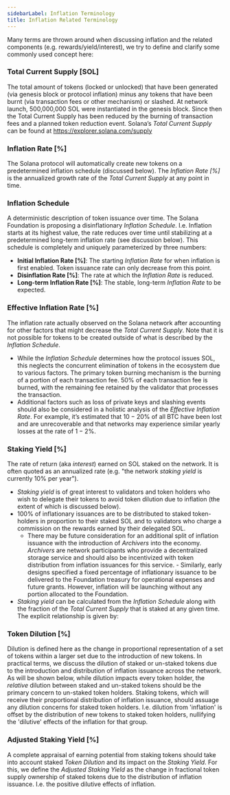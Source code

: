 ```yaml
---
sidebarLabel: Inflation Terminology
title: Inflation Related Terminology
---
```


Many terms are thrown around when discussing inflation and the related
components (e.g. rewards/yield/interest), we try to define and clarify some
commonly used concept here:

### Total Current Supply [SOL]

The total amount of tokens (locked or unlocked) that have been generated (via
genesis block or protocol inflation) minus any tokens that have been burnt (via
transaction fees or other mechanism) or slashed. At network launch, 500,000,000
SOL were instantiated in the genesis block. Since then the Total Current Supply
has been reduced by the burning of transaction fees and a planned token
reduction event. Solana’s _Total Current Supply_ can be found at
https://explorer.solana.com/supply

### Inflation Rate [%]

The Solana protocol will automatically create new tokens on a predetermined
inflation schedule (discussed below). The _Inflation Rate [%]_ is the annualized
growth rate of the _Total Current Supply_ at any point in time.

### Inflation Schedule

A deterministic description of token issuance over time. The Solana Foundation
is proposing a disinflationary _Inflation Schedule_. I.e. Inflation starts at
its highest value, the rate reduces over time until stabilizing at a
predetermined long-term inflation rate (see discussion below). This schedule is
completely and uniquely parameterized by three numbers:

- **Initial Inflation Rate [%]**: The starting _Inflation Rate_ for when
  inflation is first enabled. Token issuance rate can only decrease from this
  point.
- **Disinflation Rate [%]**: The rate at which the _Inflation Rate_ is reduced.
- **Long-term Inflation Rate [%]**: The stable, long-term _Inflation Rate_ to be
  expected.

### Effective Inflation Rate [%]

The inflation rate actually observed on the Solana network after accounting for
other factors that might decrease the _Total Current Supply_. Note that it is
not possible for tokens to be created outside of what is described by the
_Inflation Schedule_.

- While the _Inflation Schedule_ determines how the protocol issues SOL, this
  neglects the concurrent elimination of tokens in the ecosystem due to various
  factors. The primary token burning mechanism is the burning of a portion of
  each transaction fee. $50\%$ of each transaction fee is burned, with the
  remaining fee retained by the validator that processes the transaction.
- Additional factors such as loss of private keys and slashing events should
  also be considered in a holistic analysis of the _Effective Inflation Rate_.
  For example, it’s estimated that $10-20\%$ of all BTC have been lost and are
  unrecoverable and that networks may experience similar yearly losses at the
  rate of $1-2\%$.

### Staking Yield [%]

The rate of return (aka _interest_) earned on SOL staked on the network. It is
often quoted as an annualized rate (e.g. "the network _staking yield_ is
currently $10\%$ per year").

- _Staking yield_ is of great interest to validators and token holders who wish
  to delegate their tokens to avoid token dilution due to inflation (the extent
  of which is discussed below).
- $100\%$ of inflationary issuances are to be distributed to staked
  token-holders in proportion to their staked SOL and to validators who charge a
  commission on the rewards earned by their delegated SOL.
  - There may be future consideration for an additional split of inflation
    issuance with the introduction of _Archivers_ into the economy. _Archivers_
    are network participants who provide a decentralized storage service and
    should also be incentivized with token distribution from inflation issuances
    for this service. - Similarly, early designs specified a fixed percentage of
    inflationary issuance to be delivered to the Foundation treasury for
    operational expenses and future grants. However, inflation will be launching
    without any portion allocated to the Foundation.
- _Staking yield_ can be calculated from the _Inflation Schedule_ along with the
  fraction of the _Total Current Supply_ that is staked at any given time. The
  explicit relationship is given by:

<!-- $$
\begin{aligned}
\text{Staking Yield} =~&\text{Inflation Rate}\times\text{Validator Uptime}~\times \\
&\left( 1 - \text{Validator Fee} \right) \times \left( \frac{1}{\%~\text{SOL Staked}} \right) \\
\text{where:}\\
\%~\text{SOL Staked} &= \frac{\text{Total SOL Staked}}{\text{Total Current Supply}}
\end{aligned}
$$ -->

### Token Dilution [%]

Dilution is defined here as the change in proportional representation of a set
of tokens within a larger set due to the introduction of new tokens. In
practical terms, we discuss the dilution of staked or un-staked tokens due to
the introduction and distribution of inflation issuance across the network. As
will be shown below, while dilution impacts every token holder, the _relative_
dilution between staked and un-staked tokens should be the primary concern to
un-staked token holders. Staking tokens, which will receive their proportional
distribution of inflation issuance, should assuage any dilution concerns for
staked token holders. I.e. dilution from 'inflation' is offset by the
distribution of new tokens to staked token holders, nullifying the 'dilutive'
effects of the inflation for that group.

### Adjusted Staking Yield [%]

A complete appraisal of earning potential from staking tokens should take into
account staked _Token Dilution_ and its impact on the _Staking Yield_. For this,
we define the _Adjusted Staking Yield_ as the change in fractional token supply
ownership of staked tokens due to the distribution of inflation issuance. I.e.
the positive dilutive effects of inflation.
